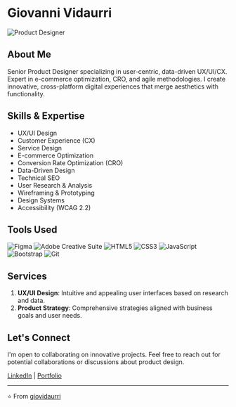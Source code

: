 # Giovanni Vidaurri

![Product Designer](https://img.shields.io/badge/Product%20Designer-UX%20%7C%20UI%20%7C%20CX-blue)

## About Me

Senior Product Designer specializing in user-centric, data-driven UX/UI/CX. Expert in e-commerce optimization, CRO, and agile methodologies. I create innovative, cross-platform digital experiences that merge aesthetics with functionality.

## Skills & Expertise

- UX/UI Design
- Customer Experience (CX)
- Service Design
- E-commerce Optimization
- Conversion Rate Optimization (CRO)
- Data-Driven Design
- Technical SEO
- User Research & Analysis
- Wireframing & Prototyping
- Design Systems
- Accessibility (WCAG 2.2)

## Tools Used
![Figma](https://img.shields.io/badge/-Figma-F24E1E?style=flat&logo=figma&logoColor=white)
![Adobe Creative Suite](https://img.shields.io/badge/-Adobe%20Creative%20Suite-FF0000?style=flat&logo=adobe&logoColor=white)
![HTML5](https://img.shields.io/badge/-HTML5-E34F26?style=flat&logo=html5&logoColor=white)
![CSS3](https://img.shields.io/badge/-CSS3-1572B6?style=flat&logo=css3&logoColor=white)
![JavaScript](https://img.shields.io/badge/-JavaScript-F7DF1E?style=flat&logo=javascript&logoColor=black)
![Bootstrap](https://img.shields.io/badge/-Bootstrap-7952B3?style=flat&logo=bootstrap&logoColor=white)
![Git](https://img.shields.io/badge/-Git-F05032?style=flat&logo=git&logoColor=white)


## Services

1. **UX/UI Design**: Intuitive and appealing user interfaces based on research and data.
3. **Product Strategy**: Comprehensive strategies aligned with business goals and user needs.

## Let's Connect

I'm open to collaborating on innovative projects. Feel free to reach out for potential collaborations or discussions about product design.

[LinkedIn](https://www.linkedin.com/in/giovidaurri/) | [Portfolio](https://www.giovidaurri.com/)

---

⭐️ From [giovidaurri](https://github.com/giovidaurri)
